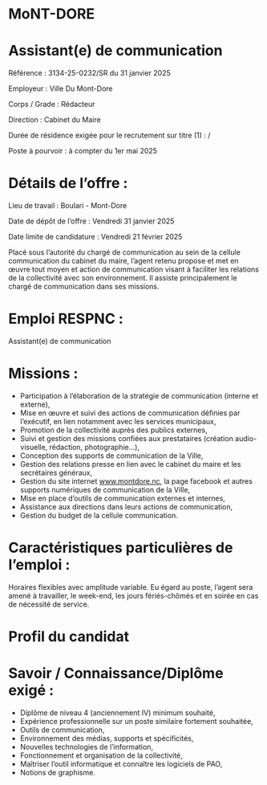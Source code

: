 # MoNT-DORE

# Assistant(e) de communication

Référence : 3134-25-0232/SR du 31 janvier 2025

Employeur : Ville Du Mont-Dore

Corps / Grade : Rédacteur

Direction : Cabinet du Maire

Durée de résidence exigée pour le recrutement sur titre (1) : /

Poste à pourvoir : à compter du 1er mai 2025

# Détails de l’offre :

Lieu de travail : Boulari - Mont-Dore

Date de dépôt de l’offre : Vendredi 31 janvier 2025

Date limite de candidature : Vendredi 21 février 2025

Placé sous l’autorité du chargé de communication au sein de la cellule communication du cabinet du maire, l’agent retenu propose et met en œuvre tout moyen et action de communication visant à faciliter les relations de la collectivité avec son environnement. Il assiste principalement le chargé de communication dans ses missions.

# Emploi RESPNC :

Assistant(e) de communication

# Missions :

- Participation à l’élaboration de la stratégie de communication (interne et externe),
- Mise en œuvre et suivi des actions de communication définies par l’exécutif, en lien notamment avec les services municipaux,
- Promotion de la collectivité auprès des publics externes,
- Suivi et gestion des missions confiées aux prestataires (création audio-visuelle, rédaction, photographie…),
- Conception des supports de communication de la Ville,
- Gestion des relations presse en lien avec le cabinet du maire et les secrétaires généraux,
- Gestion du site internet www.montdore.nc, la page facebook et autres supports numériques de communication de la Ville,
- Mise en place d’outils de communication externes et internes,
- Assistance aux directions dans leurs actions de communication,
- Gestion du budget de la cellule communication.

# Caractéristiques particulières de l’emploi :

Horaires flexibles avec amplitude variable. Eu égard au poste, l’agent sera amené à travailler, le week-end, les jours fériés-chômés et en soirée en cas de nécessité de service.

# Profil du candidat

# Savoir / Connaissance/Diplôme exigé :

- Diplôme de niveau 4 (anciennement IV) minimum souhaité,
- Expérience professionnelle sur un poste similaire fortement souhaitée,
- Outils de communication,
- Environnement des médias, supports et spécificités,
- Nouvelles technologies de l’information,
- Fonctionnement et organisation de la collectivité,
- Maîtriser l’outil informatique et connaître les logiciels de PAO,
- Notions de graphisme.